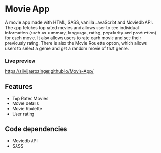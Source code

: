 # Movie App

A movie app made with HTML, SASS, vanilla JavaScript and Moviedb API. The app fetches top rated movies and allows user to see individual information (such as summary, language, rating, popularity and production) for each movie. It also allows users to rate each movie and see their previously rating. There is also the Movie Roulette option, which allows users to select a genre and get a random movie of that genre.

### Live preview
https://silvijaprozinger.github.io/Movie-App/

## Features 
* Top Rated Movies
* Movie details
* Movie Roulette 
* User rating

## Code dependencies
* Moviedb API
* SASS
